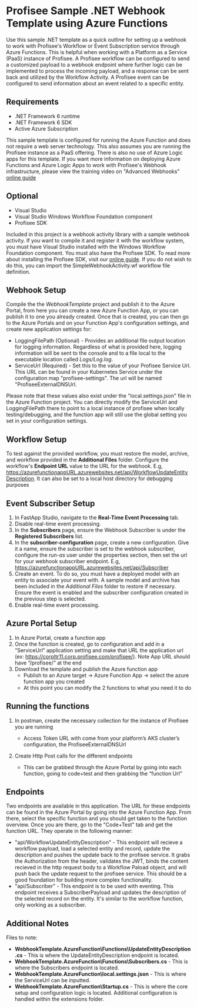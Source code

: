# Profisee Sample .NET Webhook Template using Azure Functions
Use this sample .NET template as a quick outline for setting up a webhook to work with Profisee's Workflow or Event Subscription service through Azure Functions. This is helpful when working with a Platform as a Service (PaaS) instance of Profisee. A Profisee workflow can be configured to send a customized payload to a webhook endpoint where further logic can be implemented to process the incoming payload, and a response can be sent back and utilized by the Workflow Activity. A Profisee event can be configured to send information about an event related to a specific entity.

## Requirements

- .NET Framework 6 runtime
- .NET Framework 6 SDK
- Active Azure Subscription

This sample template is configured for running the Azure Function and does not require a web server technology. This also assumes you are running the Profisee instance as a PaaS offering. There is also no use of Azure Logic apps for this template. If you want more information on deploying Azure Functions and Azure Logic Apps to work with Profisee's Webhook infrastructure, please view the training video on "Advanced Webhooks" [online guide](https://support.profisee.com/lms/courseinfo?id=00u00000000004T00aM)

## Optional

- Visual Studio
- Visual Studio Windows Workflow Foundation component
- Profisee SDK

Included in this project is a webhook activity library with a sample webhook activity. If you want to compile it and register it with the workflow system, you must have Visual Studio installed with the Windows Workflow Foundation component. You must also have the Profisee SDK. To read more about installing the Profisee SDK, visit our [online guide](https://support.profisee.com/wikis/2022_r1_support/profisee_sdk_installation). If you do not wish to do this, you can import the SimpleWebhookActivity.wf workflow file definition.

## Webhook Setup

Compile the the *WebhookTemplate* project and publish it to the Azure Portal, from here you can create a new Azure Function App, or you can publish it to one you already created. Once that is created, you can then go to the Azure Portals and on your Function App's configuration settings, and create new application settings for:

- LoggingFilePath (Optional) - Provides an additional file output location for logging information. Regardless of what is provided here, logging information will be sent to the console and to a file local to the executable location called *Logs/Log.log*.
- ServiceUrl (Required) - Set this to the value of your Profisee Service Url. This URL can be found in your Kubernetes Service under the configuration map "profisee-settings". The url will be named "ProfiseeExternalDNSUrl.

Please note that these values also exist under the "local.settings.json" file in the Azure Function project. You can directly modify the ServiceUrl and LoggingFilePath there to point to a local instance of profisee when locally testing/debugging, and the function app will still use the global setting you set in your configuration settings.

## Workflow Setup

To test against the provided workflow, you must restore the model, archive, and workflow provided in the **Additional Files** folder. Configure the workflow's **Endpoint URL** value to the URL for the webhook. E.g, https://azurefunctionappURL.azurewebsites.net/api/WorkflowUpdateEntityDescription. It can also be set to a local host directory for debugging purposes

## Event Subscriber Setup

1. In FastApp Studio, navigate to the **Real-Time Event Processing** tab.
2. Disable real-time event processing.
3. In the **Subscribers** page, ensure the Webhook Subscriber is under the **Registered Subscribers** list.
4. In the **subscriber-configuration** page, create a new configuration. Give it a name, ensure the subscriber is set to the webhook subscriber, configure the *run-as* user under the properties section, then set the url for your webhook subscriber endpoint. E.g, https://azurefunctionappURL.azurewebsites.net/api/Subscriber
5. Create an event. To do so, you must have a deployed model with an entity to associate your event with. A sample model and archive has been included in the *Additional Files* folder to restore if necessary. Ensure the event is enabled and the subscriber configuration created in the previous step is selected.
6. Enable real-time event processing.

## Azure Portal Setup

1. In Azure Portal, create a function app
2. Once the function is created, go to configuration and add in a “ServiceUrl” application setting and make that URL the application url (ex: https://corpltr11.corp.profisee.com/profisee/). Note App URL should have “/profisee/” at the end
3. Download the template and publish the Azure function app
    - Publish to an Azure target → Azure Function App → select the azure function app you created
    - At this point you can modify the 2 functions to what you need it to do

## Running the functions

1. In postman, create the necessary collection for the instance of Profisee you are running
    - Access Token URL with come from your platform’s AKS cluster’s configuration, the ProfiseeExternalDNSUrl

2. Create Http Post calls for the different endpoints
    - This can be grabbed through the Azure Portal by going into each function, going to code+test and then grabbing the “function Url”

## Endpoints

Two endpoints are available in this application. The URL for these endpoints can be found in the Azure Portal by going into the Azure Function App. From there, select the specific function and you should get taken to the function overview. Once you are there, go to the "Code+Test" tab and get the function URL. They operate in the following manner:

- "api/WorkflowUpdateEntityDescription" - This endpoint will recieve a workflow payload, load a selected entity and record, update the description and pushes the update back to the profisee service. It grabs the Authorization from the header, validates the JWT, binds the content recieved in the http request body to a Workflow Paload object, and will push back the update request to the profisee service. This should be a good foundation for building more complex functionality.
- "api/Subscriber" - This endpoint is to be used with eventing. This endpoint receives a SubscriberPayload and updates the description of the selected record on the entity. It's similar to the workflow function, only working as a subscriber.

## Additional Notes

Files to note:

- **WebhookTemplate.AzureFunction\Functions\UpdateEntityDescription.cs** - This is where the UpdateEntityDescription endpoint is located.
- **WebhookTemplate.AzureFunction\Functions\Subscribers.cs** - This is where the Subscribers endpoint is located.
- **WebhookTemplate.AzureFunction\local.settings.json** - This is where the ServiceUrl can be inputted.
- **WebhookTemplate.AzureFunction\Startup.cs** - This is where the core setup and configuration logic is located. Additional configuration is handled within the extensions folder.
